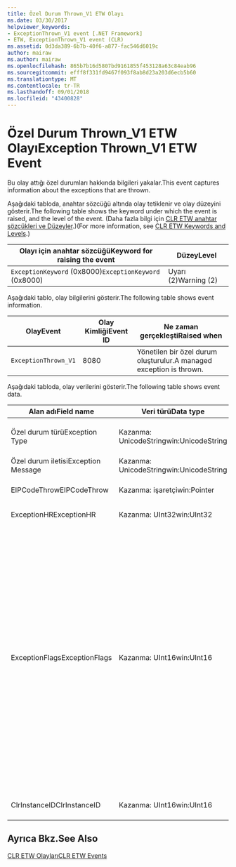 ```yaml
---
title: Özel Durum Thrown_V1 ETW Olayı
ms.date: 03/30/2017
helpviewer_keywords:
- ExceptionThrown_V1 event [.NET Framework]
- ETW, ExceptionThrown_V1 event (CLR)
ms.assetid: 0d3da389-6b7b-40f6-a877-fac546d6019c
author: mairaw
ms.author: mairaw
ms.openlocfilehash: 865b7b16d5807bd9161855f453128a63c84eab96
ms.sourcegitcommit: efff8f331fd9467f093f8ab8d23a203d6ecb5b60
ms.translationtype: MT
ms.contentlocale: tr-TR
ms.lasthandoff: 09/01/2018
ms.locfileid: "43400828"
---
```

# <a name="exception-thrownv1-etw-event"></a><span data-ttu-id="f278e-102">Özel Durum Thrown_V1 ETW Olayı</span><span class="sxs-lookup"><span data-stu-id="f278e-102">Exception Thrown_V1 ETW Event</span></span>
<span data-ttu-id="f278e-103">Bu olay attığı özel durumları hakkında bilgileri yakalar.</span><span class="sxs-lookup"><span data-stu-id="f278e-103">This event captures information about the exceptions that are thrown.</span></span>  
  
 <span data-ttu-id="f278e-104">Aşağıdaki tabloda, anahtar sözcüğü altında olay tetiklenir ve olay düzeyini gösterir.</span><span class="sxs-lookup"><span data-stu-id="f278e-104">The following table shows the keyword under which the event is raised, and the level of the event.</span></span> <span data-ttu-id="f278e-105">(Daha fazla bilgi için [CLR ETW anahtar sözcükleri ve Düzeyler](../../../docs/framework/performance/clr-etw-keywords-and-levels.md).)</span><span class="sxs-lookup"><span data-stu-id="f278e-105">(For more information, see [CLR ETW Keywords and Levels](../../../docs/framework/performance/clr-etw-keywords-and-levels.md).)</span></span>  
  
|<span data-ttu-id="f278e-106">Olayı için anahtar sözcüğü</span><span class="sxs-lookup"><span data-stu-id="f278e-106">Keyword for raising the event</span></span>|<span data-ttu-id="f278e-107">Düzey</span><span class="sxs-lookup"><span data-stu-id="f278e-107">Level</span></span>|  
|-----------------------------------|-----------|  
|<span data-ttu-id="f278e-108">`ExceptionKeyword` (0x8000)</span><span class="sxs-lookup"><span data-stu-id="f278e-108">`ExceptionKeyword` (0x8000)</span></span>|<span data-ttu-id="f278e-109">Uyarı (2)</span><span class="sxs-lookup"><span data-stu-id="f278e-109">Warning (2)</span></span>|  
  
 <span data-ttu-id="f278e-110">Aşağıdaki tablo, olay bilgilerini gösterir.</span><span class="sxs-lookup"><span data-stu-id="f278e-110">The following table shows event information.</span></span>  
  
|<span data-ttu-id="f278e-111">Olay</span><span class="sxs-lookup"><span data-stu-id="f278e-111">Event</span></span>|<span data-ttu-id="f278e-112">Olay Kimliği</span><span class="sxs-lookup"><span data-stu-id="f278e-112">Event ID</span></span>|<span data-ttu-id="f278e-113">Ne zaman gerçekleşti</span><span class="sxs-lookup"><span data-stu-id="f278e-113">Raised when</span></span>|  
|-----------|--------------|-----------------|  
|`ExceptionThrown_V1`|<span data-ttu-id="f278e-114">80</span><span class="sxs-lookup"><span data-stu-id="f278e-114">80</span></span>|<span data-ttu-id="f278e-115">Yönetilen bir özel durum oluşturulur.</span><span class="sxs-lookup"><span data-stu-id="f278e-115">A managed exception is thrown.</span></span>|  
  
 <span data-ttu-id="f278e-116">Aşağıdaki tabloda, olay verilerini gösterir.</span><span class="sxs-lookup"><span data-stu-id="f278e-116">The following table shows event data.</span></span>  
  
|<span data-ttu-id="f278e-117">Alan adı</span><span class="sxs-lookup"><span data-stu-id="f278e-117">Field name</span></span>|<span data-ttu-id="f278e-118">Veri türü</span><span class="sxs-lookup"><span data-stu-id="f278e-118">Data type</span></span>|<span data-ttu-id="f278e-119">Açıklama</span><span class="sxs-lookup"><span data-stu-id="f278e-119">Description</span></span>|  
|----------------|---------------|-----------------|  
|<span data-ttu-id="f278e-120">Özel durum türü</span><span class="sxs-lookup"><span data-stu-id="f278e-120">Exception Type</span></span>|<span data-ttu-id="f278e-121">Kazanma: UnicodeString</span><span class="sxs-lookup"><span data-stu-id="f278e-121">win:UnicodeString</span></span>|<span data-ttu-id="f278e-122">Özel durumun türünü; Örneğin, `System.NullReferenceException`.</span><span class="sxs-lookup"><span data-stu-id="f278e-122">Type of the exception; for example, `System.NullReferenceException`.</span></span>|  
|<span data-ttu-id="f278e-123">Özel durum iletisi</span><span class="sxs-lookup"><span data-stu-id="f278e-123">Exception Message</span></span>|<span data-ttu-id="f278e-124">Kazanma: UnicodeString</span><span class="sxs-lookup"><span data-stu-id="f278e-124">win:UnicodeString</span></span>|<span data-ttu-id="f278e-125">Gerçek özel durum iletisi.</span><span class="sxs-lookup"><span data-stu-id="f278e-125">Actual exception message.</span></span>|  
|<span data-ttu-id="f278e-126">EIPCodeThrow</span><span class="sxs-lookup"><span data-stu-id="f278e-126">EIPCodeThrow</span></span>|<span data-ttu-id="f278e-127">Kazanma: işaretçi</span><span class="sxs-lookup"><span data-stu-id="f278e-127">win:Pointer</span></span>|<span data-ttu-id="f278e-128">Özel durum oluştuğu yönerge işaretçisi.</span><span class="sxs-lookup"><span data-stu-id="f278e-128">Instruction pointer where exception occurred.</span></span>|  
|<span data-ttu-id="f278e-129">ExceptionHR</span><span class="sxs-lookup"><span data-stu-id="f278e-129">ExceptionHR</span></span>|<span data-ttu-id="f278e-130">Kazanma: UInt32</span><span class="sxs-lookup"><span data-stu-id="f278e-130">win:UInt32</span></span>|<span data-ttu-id="f278e-131">Özel durum [HRESULT](https://go.microsoft.com/fwlink/?LinkId=179679).</span><span class="sxs-lookup"><span data-stu-id="f278e-131">Exception [HRESULT](https://go.microsoft.com/fwlink/?LinkId=179679).</span></span>|  
|<span data-ttu-id="f278e-132">ExceptionFlags</span><span class="sxs-lookup"><span data-stu-id="f278e-132">ExceptionFlags</span></span>|<span data-ttu-id="f278e-133">Kazanma: UInt16</span><span class="sxs-lookup"><span data-stu-id="f278e-133">win:UInt16</span></span>|<span data-ttu-id="f278e-134">0x01: HasInnerException (bkz [CLR ETW olaylarını](../../../docs/framework/performance/clr-etw-events.md) Visual Basic belgelerinde).</span><span class="sxs-lookup"><span data-stu-id="f278e-134">0x01: HasInnerException (see [CLR ETW Events](../../../docs/framework/performance/clr-etw-events.md) in the Visual Basic documentation).</span></span><br /><br /> <span data-ttu-id="f278e-135">0x02: IsNestedException.</span><span class="sxs-lookup"><span data-stu-id="f278e-135">0x02: IsNestedException.</span></span><br /><br /> <span data-ttu-id="f278e-136">0x04: IsRethrownException.</span><span class="sxs-lookup"><span data-stu-id="f278e-136">0x04: IsRethrownException.</span></span><br /><br /> <span data-ttu-id="f278e-137">0x08: IsCorruptedStateException (işlem durumu bozuk olduğunu belirtir; bkz [işleme bozuk durum özel durumları](https://go.microsoft.com/fwlink/?LinkId=179681) MSDN'de).</span><span class="sxs-lookup"><span data-stu-id="f278e-137">0x08: IsCorruptedStateException (indicates that the process state is corrupt; see [Handling Corrupted State Exceptions](https://go.microsoft.com/fwlink/?LinkId=179681) on MSDN).</span></span><br /><br /> <span data-ttu-id="f278e-138">0x10: IsCLSCompliant (türeyen bir özel durum <xref:System.Exception> CLS uyumlu; Aksi takdirde, CLS uyumlu değil).</span><span class="sxs-lookup"><span data-stu-id="f278e-138">0x10: IsCLSCompliant (an exception that derives from <xref:System.Exception> is CLS-compliant; otherwise, it is not CLS-compliant).</span></span>|  
|<span data-ttu-id="f278e-139">ClrInstanceID</span><span class="sxs-lookup"><span data-stu-id="f278e-139">ClrInstanceID</span></span>|<span data-ttu-id="f278e-140">Kazanma: UInt16</span><span class="sxs-lookup"><span data-stu-id="f278e-140">win:UInt16</span></span>|<span data-ttu-id="f278e-141">CLR veya CoreCLR örneği için benzersiz kimlik.</span><span class="sxs-lookup"><span data-stu-id="f278e-141">Unique ID for the instance of CLR or CoreCLR.</span></span>|  
  
## <a name="see-also"></a><span data-ttu-id="f278e-142">Ayrıca Bkz.</span><span class="sxs-lookup"><span data-stu-id="f278e-142">See Also</span></span>  
 [<span data-ttu-id="f278e-143">CLR ETW Olayları</span><span class="sxs-lookup"><span data-stu-id="f278e-143">CLR ETW Events</span></span>](../../../docs/framework/performance/clr-etw-events.md)

